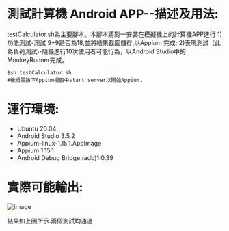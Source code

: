 # 測試計算機 Android APP--描述及用法:

testCalculator.sh為主要腳本。本腳本將對一安裝在模擬機上的計算機APP進行 1)功能測試-測試 9+9是否為18,並將結果截圖儲存,以Appium 完成;  2)表現測試（此為負荷測試)-隨機進行10次使用者可能行為，以Android Studio中的MonkeyRunner完成。

    $sh testCalculator.sh
    #後續需按下Appium視窗中start server以開始Appium.


# 運行環境:

  * Ubuntu 20.04 
  * Android Studio 3.5.2
  * Appium-linux-1.15.1.AppImage
  * Appium 1.15.1
  * Android Debug Bridge (adb)1.0.39

# 實際可能輸出:
![image](https://github.com/k-eeer/theTests/blob/main/simpleAndroidAppTest/output/demoAppTest.png)

結果如上圖所示.兩個測試均通過
